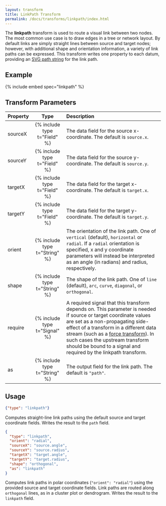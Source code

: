 ```yaml
---
layout: transform
title: LinkPath Transform
permalink: /docs/transforms/linkpath/index.html
---
```


The **linkpath** transform is used to route a visual link between two nodes. The most common use case is to draw edges in a tree or network layout. By default links are simply straight lines between source and target nodes; however, with additional shape and orientation information, a variety of link paths can be expressed. This transform writes one property to each datum, providing an [SVG path string](https://developer.mozilla.org/en-US/docs/Web/SVG/Tutorial/Paths) for the link path.

## Example

{% include embed spec="linkpath" %}

## Transform Parameters

| Property | Type                           | Description   |
| :------- | :----------------------------: | :------------ |
| sourceX  | {% include type t="Field" %}   | The data field for the source x-coordinate. The default is `source.x`.|
| sourceY  | {% include type t="Field" %}   | The data field for the source y-coordinate. The default is `source.y`.|
| targetX  | {% include type t="Field" %}   | The data field for the target x-coordinate. The default is `target.x`.|
| targetY  | {% include type t="Field" %}   | The data field for the target y-coordinate. The default is `target.y`.|
| orient   | {% include type t="String" %}  | The orientation of the link path. One of `vertical` (default), `horizontal` or `radial`. If a `radial` orientation is specified, x and y coordinate parameters will instead be interpreted as an angle (in radians) and radius, respectively.|
| shape    | {% include type t="String" %}  | The shape of the link path. One of `line` (default), `arc`, `curve`, `diagonal`, or `orthogonal`.|
| require  | {% include type t="Signal" %}  | A required signal that this transform depends on. This parameter is needed if source or target coordinate values are set as a non-propagating side-effect of a transform in a different data stream (such as a [force transform](../force/)). In such cases the upstream transform should be bound to a signal and required by the linkpath transform.|
| as       | {% include type t="String" %}  | The output field for the link path. The default is `"path"`.|


## Usage

```json
{"type": "linkpath"}
```

Computes straight-line link paths using the default source and target coordinate fields. Writes the result to the `path` field.

```json
{
  "type": "linkpath",
  "orient": "radial",
  "sourceX": "source.angle",
  "sourceY": "source.radius",
  "targetX": "target.angle",
  "targetY": "target.radius",
  "shape": "orthogonal",
  "as": "linkpath"
}
```

Computes link paths in polar coordinates (`"orient": "radial"`) using the provided source and target coordinate fields. Link paths are routed along `orthogonal` lines, as in a cluster plot or dendrogram. Writes the result to the `linkpath` field.

